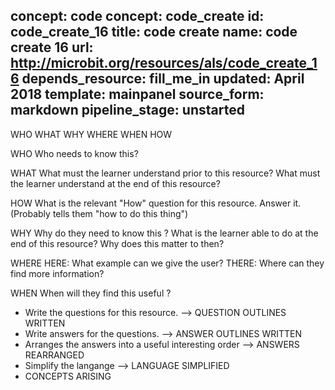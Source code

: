 concept: code
concept: code_create
id: code_create_16
title: code create
name: code create 16
url: http://microbit.org/resources/als/code_create_16
depends_resource: fill_me_in
updated: April 2018
template: mainpanel
source_form: markdown
pipeline_stage: unstarted
---
WHO WHAT WHY WHERE WHEN HOW

WHO
    Who needs to know this?

WHAT
    What must the learner understand prior to this resource?
    What must the learner understand at the end of this resource?

HOW
    What is the relevant "How" question for this resource. Answer it.
    (Probably tells them "how to do this thing")

WHY 
    Why do they need to know this ?
    What is the learner able to do at the end of this resource?
    Why does this matter to then?

WHERE
    HERE: What example can we give the user?
    THERE: Where can they find more information?

WHEN
    When will they find this useful ?

* Write the questions for this resource.                 --> QUESTION OUTLINES WRITTEN
* Write answers for the questions.                       --> ANSWER OUTLINES WRITTEN
* Arranges the answers into a useful interesting order   --> ANSWERS REARRANGED
* Simplify the langange                                 --> LANGUAGE SIMPLIFIED
* CONCEPTS ARISING
